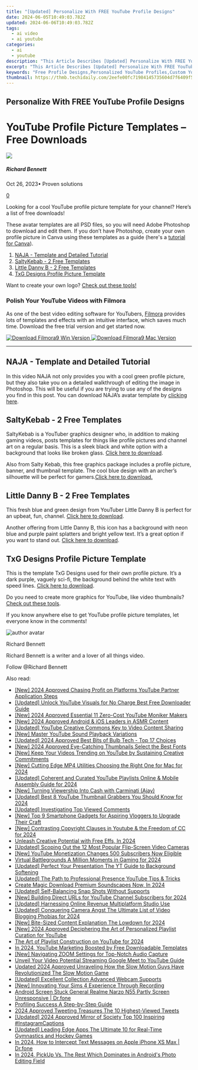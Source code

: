 ```yaml
---
title: "[Updated] Personalize With FREE YouTube Profile Designs"
date: 2024-06-05T10:49:03.782Z
updated: 2024-06-06T10:49:03.782Z
tags:
  - ai video
  - ai youtube
categories:
  - ai
  - youtube
description: "This Article Describes [Updated] Personalize With FREE YouTube Profile Designs"
excerpt: "This Article Describes [Updated] Personalize With FREE YouTube Profile Designs"
keywords: "Free Profile Designs,Personalized YouTube Profiles,Custom YouTube Designs,YouTube Avatar Creation,YouTube User Identity,Unique YouTube Image,FREE Profile Layout"
thumbnail: https://thmb.techidaily.com/2eefe00fc71984145735604d7f6409f58eabe8499747b0b476c4253bd9b978c9.jpg
---
```


## Personalize With FREE YouTube Profile Designs

# YouTube Profile Picture Templates – Free Downloads

![](https://images.wondershare.com/filmora/article-images/richard-bennett.jpg)

##### Richard Bennett

 Oct 26, 2023• Proven solutions

[0](#commentsBoxSeoTemplate)

Looking for a cool YouTube profile picture template for your channel? Here’s a list of free downloads!

These avatar templates are all PSD files, so you will need Adobe Photoshop to download and edit them. If you don’t have Photoshop, create your own profile picture in Canva using these templates as a guide (here's a [tutorial for Canva](https://tools.techidaily.com/wondershare/filmora/download/)).

1. [NAJA - Template and Detailed Tutorial](#naja)
2. [SaltyKebab - 2 Free Templates](#salty)
3. [Little Danny B - 2 Free Templates](#danny)
4. [TxG Designs Profile Picture Template](#txg)

Want to create your own logo? [Check out these tools!](https://tools.techidaily.com/wondershare/filmora/download/)

### Polish Your YouTube Videos with Filmora

As one of the best video editing software for YouTubers, [Filmora](https://tools.techidaily.com/wondershare/filmora/download/) provides lots of templates and effects with an intuitive interface, which saves much time. Download the free trial version and get started now.

[![Download Filmora9 Win Version](https://images.wondershare.com/filmora/guide/download-btn-win.jpg) ](https://tools.techidaily.com/wondershare/filmora/download/) [![Download Filmora9 Mac Version](https://images.wondershare.com/filmora/guide/download-btn-mac.jpg) ](https://tools.techidaily.com/wondershare/filmora/download/)

---

## NAJA - Template and Detailed Tutorial

In this video NAJA not only provides you with a cool green profile picture, but they also take you on a detailed walkthrough of editing the image in Photoshop. This will be useful if you are trying to use any of the designs you find in this post. You can download NAJA’s avatar template by [clicking here](https://www.youtube.com/redirect?redir%5Ftoken=2YDSnb0yXKdaw0epGcXB4aJtttR8MTUxMDM0NjQ4NkAxNTEwMjYwMDg2&q=https%3A%2F%2Fsellfy.com%2Fp%2Fb5jF&event=video%5Fdescription&v=io9WzsSOc2Y).

## SaltyKebab - 2 Free Templates

SaltyKebab is a YouTuber graphics designer who, in addition to making gaming videos, posts templates for things like profile pictures and channel art on a regular basis. This is a sleek black and white option with a background that looks like broken glass. [Click here to download](https://www.youtube.com/redirect?event=video%5Fdescription&v=Tmpn%5FmLs1cY&q=https%3A%2F%2Fdrive.google.com%2Fopen%3Fid%3D0B32mpcEPyYYJUHVJQm9uNUxyNzA&redir%5Ftoken=S4l8OAh26uLUOulyoGIaYkOW8aB8MTUxMDM0MDk5MkAxNTEwMjU0NTky).

Also from Salty Kebab, this free graphics package includes a profile picture, banner, and thumbnail template. The cool blue design with an archer’s silhouette will be perfect for gamers.[Click here to download.](https://www.youtube.com/redirect?event=video%5Fdescription&v=IriIzdY%5FTzs&redir%5Ftoken=8rrPV9gZErBTEOtIdS5zkq8HXYR8MTUxMDM0MTU2OUAxNTEwMjU1MTY5&q=https%3A%2F%2Fdrive.google.com%2Fopen%3Fid%3D0B32mpcEPyYYJZDRsUmR3dkFRb2s)

## Little Danny B - 2 Free Templates

This fresh blue and green design from YouTuber Little Danny B is perfect for an upbeat, fun, channel. [Click here to download](https://www.youtube.com/redirect?redir%5Ftoken=F%5FMrtZATEvC53uE7QbEKQpUMgkt8MTUxMDMzNjA2M0AxNTEwMjQ5NjYz&q=http%3A%2F%2Fadf.ly%2FogOLQ&v=NLZukhYLfLQ&event=video%5Fdescription).

Another offering from Little Danny B, this icon has a background with neon blue and purple paint splatters and bright yellow text. It’s a great option if you want to stand out. [Click here to download](https://www.youtube.com/redirect?v=IJgjLWpnxVk&event=video%5Fdescription&redir%5Ftoken=OPO3uPCVpJhTn8MXiq5q3lVgWD58MTUxMDMzOTk5MkAxNTEwMjUzNTky&q=http%3A%2F%2Fadf.ly%2F10l7Ut).

## TxG Designs Profile Picture Template

This is the template TxG Designs used for their own profile picture. It’s a dark purple, vaguely sci-fi, the background behind the white text with speed lines. [Click here to download](https://www.youtube.com/redirect?q=http%3A%2F%2Fwww.mediafire.com%2Fdownload%2F02zz3qnhszxzyfa%2FFree%2BYoutube%2B%2526%2BAvatar%2BRebrand%2BTemplate.zip&redir%5Ftoken=jr9cd4sEsdAHiq0KtL33o34LEpN8MTUxMDMzNTgzNUAxNTEwMjQ5NDM1&v=LczVbluwfyw&event=video%5Fdescription).

Do you need to create more graphics for YouTube, like video thumbnails? [Check out these tools](https://tools.techidaily.com/wondershare/filmora/download/).

If you know anywhere else to get YouTube profile picture templates, let everyone know in the comments!

![author avatar](https://images.wondershare.com/filmora/article-images/richard-bennett.jpg)

Richard Bennett

Richard Bennett is a writer and a lover of all things video.

Follow @Richard Bennett

<span class="atpl-alsoreadstyle">Also read:</span>
<div><ul>
<li><a href="https://facebook-video-footage.techidaily.com/new-2024-approved-chasing-profit-on-platforms-youtube-partner-application-steps/"><u>[New] 2024 Approved  Chasing Profit on Platforms  YouTube Partner Application Steps</u></a></li>
<li><a href="https://facebook-video-footage.techidaily.com/updated-unlock-youtube-visuals-for-no-charge-best-free-downloader-guide/"><u>[Updated] Unlock YouTube Visuals for No Charge  Best Free Downloader Guide</u></a></li>
<li><a href="https://facebook-video-footage.techidaily.com/new-2024-approved-essential-11-zero-cost-youtube-moniker-makers/"><u>[New] 2024 Approved  Essential 11 Zero-Cost YouTube Moniker Makers</u></a></li>
<li><a href="https://facebook-video-footage.techidaily.com/new-2024-approved-android-and-ios-leaders-in-asmr-content/"><u>[New] 2024 Approved  Android & iOS Leaders in ASMR Content</u></a></li>
<li><a href="https://facebook-video-footage.techidaily.com/updated-youtube-creative-commons-key-to-video-content-sharing/"><u>[Updated] YouTube Creative Commons  Key to Video Content Sharing</u></a></li>
<li><a href="https://facebook-video-footage.techidaily.com/new-master-youtube-sound-playback-variations/"><u>[New] Master YouTube Sound Playback Variations</u></a></li>
<li><a href="https://facebook-video-footage.techidaily.com/updated-2024-approved-best-bits-of-bulb-tech-top-17-choices/"><u>[Updated] 2024 Approved  Best Bits of Bulb Tech - Top 17 Choices</u></a></li>
<li><a href="https://facebook-video-footage.techidaily.com/new-2024-approved-eye-catching-thumbnails-select-the-best-fonts/"><u>[New] 2024 Approved  Eye-Catching Thumbnails  Select the Best Fonts</u></a></li>
<li><a href="https://facebook-video-footage.techidaily.com/new-keep-your-videos-trending-on-youtube-by-sustaining-creative-commitments/"><u>[New] Keep Your Videos Trending on YouTube by Sustaining Creative Commitments</u></a></li>
<li><a href="https://facebook-video-footage.techidaily.com/new-cutting-edge-mp4-utilities-choosing-the-right-one-for-mac-for-2024/"><u>[New] Cutting Edge MP4 Utilities  Choosing the Right One for Mac for 2024</u></a></li>
<li><a href="https://facebook-video-footage.techidaily.com/updated-coherent-and-curated-youtube-playlists-online-and-mobile-assembly-guide-for-2024/"><u>[Updated] Coherent and Curated YouTube Playlists  Online & Mobile Assembly Guide for 2024</u></a></li>
<li><a href="https://facebook-video-footage.techidaily.com/new-turning-viewership-into-cash-with-carminati-ajay/"><u>[New] Turning Viewership Into Cash with Carminati (Ajay)</u></a></li>
<li><a href="https://facebook-video-footage.techidaily.com/updated-best-8-youtube-thumbnail-grabbers-you-should-know-for-2024/"><u>[Updated] Best 8 YouTube Thumbnail Grabbers You Should Know for 2024</u></a></li>
<li><a href="https://facebook-video-footage.techidaily.com/updated-investigating-top-viewed-comments/"><u>[Updated] Investigating Top Viewed Comments</u></a></li>
<li><a href="https://facebook-video-footage.techidaily.com/new-top-9-smartphone-gadgets-for-aspiring-vloggers-to-upgrade-their-craft/"><u>[New] Top 9 Smartphone Gadgets for Aspiring Vloggers to Upgrade Their Craft</u></a></li>
<li><a href="https://facebook-video-footage.techidaily.com/new-contrasting-copyright-clauses-in-youtube-and-the-freedom-of-cc-for-2024/"><u>[New] Contrasting Copyright Clauses in Youtube & the Freedom of CC for 2024</u></a></li>
<li><a href="https://facebook-video-footage.techidaily.com/unleash-creative-potential-with-free-effs-in-2024/"><u>Unleash Creative Potential with Free Effs, In 2024</u></a></li>
<li><a href="https://facebook-video-footage.techidaily.com/updated-scoping-out-the-12-most-popular-flip-screen-video-cameras/"><u>[Updated] Scoping Out the 12 Most Popular Flip-Screen Video Cameras</u></a></li>
<li><a href="https://facebook-video-footage.techidaily.com/new-youtube-monetization-changes-500-subscribers-now-eligible/"><u>[New] YouTube Monetization Changes  500 Subscribers Now Eligible</u></a></li>
<li><a href="https://facebook-video-footage.techidaily.com/virtual-battlegrounds-a-million-moments-in-gaming-for-2024/"><u>Virtual Battlegrounds  A Million Moments in Gaming for 2024</u></a></li>
<li><a href="https://facebook-video-footage.techidaily.com/updated-perfect-your-presentation-the-yt-guide-to-background-softening/"><u>[Updated] Perfect Your Presentation  The YT Guide to Background Softening</u></a></li>
<li><a href="https://facebook-video-footage.techidaily.com/updated-the-path-to-professional-presence-youtube-tips-and-tricks/"><u>[Updated] The Path to Professional Presence  YouTube Tips & Tricks</u></a></li>
<li><a href="https://facebook-video-footage.techidaily.com/create-magic-download-premium-soundscapes-now-in-2024/"><u>Create Magic  Download Premium Soundscapes Now, In 2024</u></a></li>
<li><a href="https://facebook-video-footage.techidaily.com/updated-self-balancing-snap-shots-without-supports/"><u>[Updated] Self-Balancing  Snap Shots Without Supports</u></a></li>
<li><a href="https://facebook-video-footage.techidaily.com/new-building-direct-urls-for-youtube-channel-subscribers-for-2024/"><u>[New] Building Direct URLs for YouTube Channel Subscribers for 2024</u></a></li>
<li><a href="https://facebook-video-footage.techidaily.com/updated-harnessing-online-revenue-multiplatform-studio-use/"><u>[Updated] Harnessing Online Revenue  Multiplatform Studio Use</u></a></li>
<li><a href="https://facebook-video-footage.techidaily.com/updated-conquering-camera-angst-the-ultimate-list-of-video-blogging-phobias-for-2024/"><u>[Updated] Conquering Camera Angst  The Ultimate List of Video Blogging Phobias for 2024</u></a></li>
<li><a href="https://facebook-video-footage.techidaily.com/new-bite-sized-content-explanation-the-lowdown-for-2024/"><u>[New] Bite-Sized Content Explanation  The Lowdown for 2024</u></a></li>
<li><a href="https://facebook-video-footage.techidaily.com/new-2024-approved-deciphering-the-art-of-personalized-playlist-curation-for-youtube/"><u>[New] 2024 Approved  Deciphering the Art of Personalized Playlist Curation for YouTube</u></a></li>
<li><a href="https://facebook-video-footage.techidaily.com/the-art-of-playlist-construction-on-youtube-for-2024/"><u>The Art of Playlist Construction on YouTube for 2024</u></a></li>
<li><a href="https://facebook-video-footage.techidaily.com/in-2024-youtube-marketing-boosted-by-free-downloadable-templates/"><u>In 2024, YouTube Marketing Boosted by Free Downloadable Templates</u></a></li>
<li><a href="https://visual-screen-recording.techidaily.com/new-navigating-zoom-settings-for-top-notch-audio-capture/"><u>[New] Navigating ZOOM Settings for Top-Notch Audio Capture</u></a></li>
<li><a href="https://youtube-videos.techidaily.com/unveil-your-video-potential-streaming-google-meet-to-youtube-guide/"><u>Unveil Your Video Potential  Streaming Google Meet to YouTube Guide</u></a></li>
<li><a href="https://ai-video-editing.techidaily.com/updated-2024-approved-unraveling-how-the-slow-motion-guys-have-revolutionized-the-slow-motion-game/"><u>Updated 2024 Approved Unraveling How the Slow Motion Guys Have Revolutionized The Slow Motion Game</u></a></li>
<li><a href="https://some-knowledge.techidaily.com/updated-excellent-collection-advanced-webcam-supports/"><u>[Updated] Excellent Collection  Advanced Webcam Supports</u></a></li>
<li><a href="https://screen-activity-recording.techidaily.com/new-innovating-your-sims-4-experience-through-recording/"><u>[New] Innovating Your Sims 4 Experience Through Recording</u></a></li>
<li><a href="https://howto.techidaily.com/android-screen-stuck-general-realme-narzo-n55-partly-screen-unresponsive-drfone-by-drfone-fix-android-problems-fix-android-problems/"><u>Android Screen Stuck General Realme Narzo N55 Partly Screen Unresponsive | Dr.fone</u></a></li>
<li><a href="https://facebook-video-content.techidaily.com/profiling-success-a-step-by-step-guide/"><u>Profiling Success  A Step-by-Step Guide</u></a></li>
<li><a href="https://twitter-videos.techidaily.com/2024-approved-tweeting-treasures-the-10-highest-viewed-tweets/"><u>2024 Approved  Tweeting Treasures  The 10 Highest-Viewed Tweets</u></a></li>
<li><a href="https://instagram-videos.techidaily.com/updated-2024-approved-mirror-of-society-top-100-inspiring-instagramcaptions/"><u>[Updated] 2024 Approved  Mirror of Society  Top 100 Inspiring #InstagramCaptions</u></a></li>
<li><a href="https://extra-guidance.techidaily.com/updated-leading-edge-apps-the-ultimate-10-for-real-time-gymnastics-and-hockey-games/"><u>[Updated] Leading Edge Apps  The Ultimate 10 for Real-Time Gymnastics and Hockey Games</u></a></li>
<li><a href="https://ios-location-track.techidaily.com/in-2024-how-to-intercept-text-messages-on-apple-iphone-xs-max-drfone-by-drfone-virtual-ios/"><u>In 2024, How to Intercept Text Messages on Apple iPhone XS Max | Dr.fone</u></a></li>
<li><a href="https://extra-support.techidaily.com/in-2024-pickup-vs-the-rest-which-dominates-in-androids-photo-editing-field/"><u>In 2024, PickUp Vs. The Rest  Which Dominates in Android's Photo Editing Field</u></a></li>
</ul></div>

<ins class="adsbygoogle"
      style="display:block"
      data-ad-client="ca-pub-7571918770474297"
      data-ad-slot="8358498916"
      data-ad-format="auto"
      data-full-width-responsive="true"></ins>